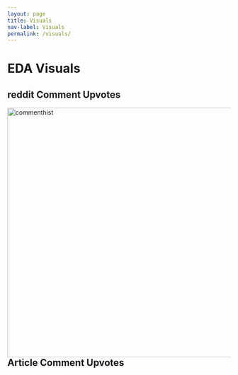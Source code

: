 ```yaml
---
layout: page
title: Visuals
nav-label: Visuals
permalink: /visuals/
---
```

<h1>EDA Visuals</h1>
<h2>reddit Comment Upvotes</h2>
<img style="float: right;" img width="564" alt="commenthist" src="https://cloud.githubusercontent.com/assets/14127328/11674647/d9766aa2-9df0-11e5-9dcd-f2b329fe74ec.png">

<h2>Article Comment Upvotes</h2>

